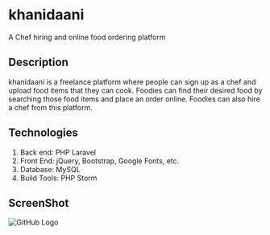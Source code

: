 # khanidaani
A Chef hiring and online food ordering platform

## Description
khanidaani is a freelance platform where people can sign up as a chef and upload food items that they can cook. Foodies can find their desired food by searching those food items and place an order online. Foodies can also hire a chef from this platform.

## Technologies
1. Back end: PHP Laravel
1. Front End: jQuery, Bootstrap, Google Fonts, etc.
1. Database: MySQL
1. Build Tools: PHP Storm


## ScreenShot
![GitHub Logo](/public/images/ss_khanidaani.png)
